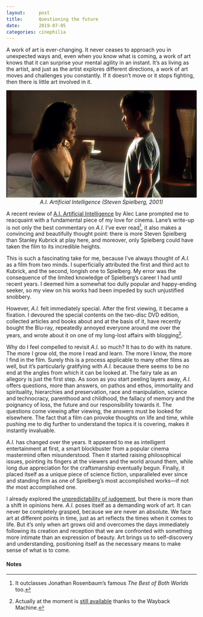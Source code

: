```yaml
---
layout:     post
title:      Questioning the future
date:       2019-07-05
categories: cinephilia
---
```


A work of art is ever-changing. It never ceases to approach you in unexpected
ways and, even when you know what is coming, a work of art knows that it can
surprise your mental agility in an instant. It’s as living as the artist, and
just as the artist explores different directions, a work of art moves and
challenges you constantly. If it doesn’t move or it stops fighting, then there
is little art involved in it.

<!--more-->

<p align="center">
    <img src="/assets/images/2019-07-05-ai.png">
    <br>
    <em>A.I. Artificial Intelligence (Steven Spielberg, 2001)</em>
</p>

A recent review of [A.I. Artificial
Intelligence](https://letterboxd.com/werckmeisters/film/ai-artificial-intelligence/2/)
by Alec Lane prompted me to reacquaint with a fundamental piece of my love for
cinema. Lane’s write-up is not only the best commentary on *A.I.* I’ve ever
read[^1], it also makes a convincing and beautifully thought point: there is
more Steven Spielberg than Stanley Kubrick at play here, and moreover, only
Spielberg could have taken the film to its incredible heights.

This is such a fascinating take for me, because I’ve always thought of *A.I.* as
a film from two minds. I superficially attributed the first and third act to
Kubrick, and the second, longish one to Spielberg. My error was the consequence
of the limited knowledge of Spielberg’s career I had until recent years.
I deemed him a somewhat too dully popular and happy-ending seeker, so my view on
his works had been impeded by such unjustified snobbery.

However, *A.I.* felt immediately special. After the first viewing, it became a
fixation. I devoured the special contents on the two-disc DVD edition, collected
articles and books about and at the basis of it, have recently bought the
Blu-ray, repeatedly annoyed everyone around me over the years, and wrote about
it on one of my long-lost affairs with blogging[^2].

Why do I feel compelled to revisit *A.I.* so much? It has to do with its nature.
The more I grow old, the more I read and learn. The more I know, the more I find
in the film. Surely this is a process applicable to many other films as well,
but it’s particularly gratifying with *A.I.* because there seems to be no end at
the angles from which it can be looked at. The fairy tale as an allegory is just
the first step. As soon as you start peeling layers away, *A.I.* offers
questions, more than answers, on pathos and ethos, immortality and spirituality,
hierarchies and preservation, race and manipulation, science and technocracy,
parenthood and childhood, the fallacy of memory and the poignancy of loss, the
future and our responsibility towards it. The questions come viewing after
viewing, the answers must be looked for elsewhere. The fact that a film can
provoke thoughts on life and time, while pushing me to dig further to understand
the topics it is covering, makes it instantly invaluable.

*A.I.* has changed over the years. It appeared to me as intelligent
entertainment at first, a smart blockbuster from a popular cinema mastermind
often misunderstood. Then it started raising philosophical issues, pointing its
fingers at the viewers and the world around them, while long due appreciation
for the craftsmanship eventually begun. Finally, it placed itself as a unique
piece of science fiction, unparalleled ever since and standing firm as one of
Spielberg’s most accomplished works—if not *the* most accomplished one.

I already explored the [unpredictability of
judgement](https://www.filmsinwords.eu/cinephilia/2018/11/15/lucas.html), but
there is more than a shift in opinions here. *A.I.* poses itself as a demanding
work of art. It can never be completely grasped, because we are never an
absolute. We face art at different points in time, just as art reflects the
times when it comes to life. But it’s only when art grows old and overcomes the
days immediately following its creation and reception that we are confronted
with something more intimate than an expression of beauty. Art brings us to
self-discovery and understanding, positioning itself as the necessary means to
make sense of what is to come.

#### Notes ####

[^1]: It outclasses Jonathan Rosenbaum’s famous *The Best of Both Worlds* too.

[^2]: Actually at the moment is [still
    available](https://web.archive.org/web/20120710035029/http://gwailoutavern.blogspot.com/2012/02/ai-di-steven-spielberg-2001.html)
    thanks to the Wayback Machine.
